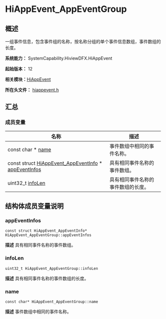 # HiAppEvent_AppEventGroup


## 概述

一组事件信息，包含事件组的名称，按名称分组的单个事件信息数组，事件数组的长度。

**系统能力：** SystemCapability.HiviewDFX.HiAppEvent

**起始版本：** 12

**相关模块：**[HiAppEvent](_hi_app_event.md)

**所在头文件：** [hiappevent.h](hiappevent_8h.md)

## 汇总


### 成员变量

| 名称 | 描述 | 
| -------- | -------- |
| const char \* [name](#name) | 事件数组中相同的事件名称。  | 
| const struct [HiAppEvent_AppEventInfo](_hi_app_event___app_event_info.md) \* [appEventInfos](#appeventinfos) | 具有相同事件名称的事件数组。  | 
| uint32_t [infoLen](#infolen) | 具有相同事件名称的事件数组的长度。  | 


## 结构体成员变量说明


### appEventInfos

```
const struct HiAppEvent_AppEventInfo* HiAppEvent_AppEventGroup::appEventInfos
```
**描述**
具有相同事件名称的事件数组。


### infoLen

```
uint32_t HiAppEvent_AppEventGroup::infoLen
```
**描述**
具有相同事件名称的事件数组的长度。


### name

```
const char* HiAppEvent_AppEventGroup::name
```
**描述**
事件数组中相同的事件名称。
